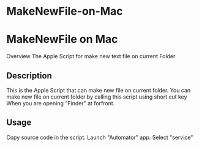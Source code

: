 # MakeNewFile-on-Mac

MakeNewFile on Mac
====

Overview
The Apple Script for make new text file on current Folder

## Description
This is the Apple Script that can make new file on current folder.
You can make new file on current folder by calling this script using short cut key When you are opening "Finder" at forfront.

## Usage
Copy source code in the script.
Launch "Automator" app.
Select "service"
